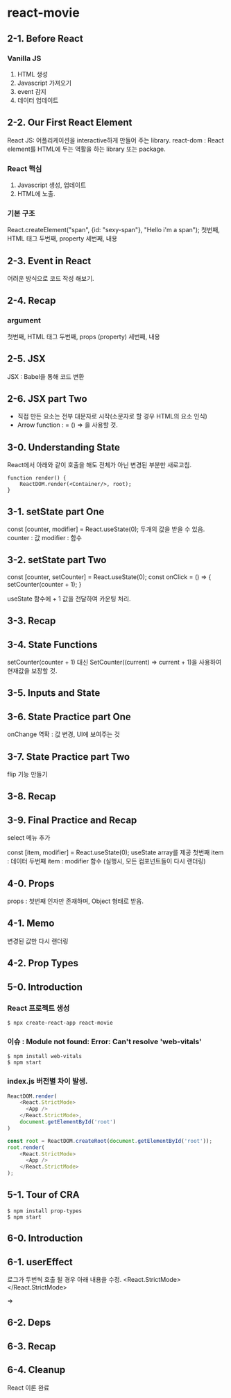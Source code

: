 # react-movie

## 2-1. Before React
### Vanilla JS
1. HTML 생성
2. Javascript 가져오기
3. event 감지
4. 데이터 업데이트

## 2-2. Our First React Element
React JS: 어플리케이션을 interactive하게 만들어 주는 library.
react-dom : React element를 HTML에 두는 역활을 하는 library 또는 package.

### React 핵심
1. Javascript 생성, 업데이트
2. HTML에 노출.

### 기본 구조
React.createElement("span", {id: "sexy-span"}, "Hello i'm a span");
첫번째, HTML 태그
두번째, property
세번째, 내용

## 2-3. Event in React
어려운 방식으로 코드 작성 해보기.

## 2-4. Recap
### argument
첫번째, HTML 태그
두번째, props (property)
세번째, 내용

## 2-5. JSX
JSX : Babel을 통해 코드 변환

## 2-6. JSX part Two
* 직접 만든 요소는 전부 대문자로 시작(소문자로 할 경우 HTML의 요소 인식)
* Arrow function : = () => 을 사용할 것.

## 3-0. Understanding State
React에서 아래와 같이 호출을 해도 전체가 아닌 변경된 부분만 새로고침.
```react
function render() {
    ReactDOM.render(<Container/>, root);
}
```

## 3-1. setState part One
const [counter, modifier] = React.useState(0);
두개의 값을 받을 수 있음.
counter : 값
modifier : 함수

## 3-2. setState part Two
const [counter, setCounter] = React.useState(0);
const onClick = () => {
setCounter(counter + 1);
}

useState 함수에 + 1 값을 전달하여 카운팅 처리.

## 3-3. Recap

## 3-4. State Functions
setCounter(counter + 1) 대신 SetCounter((current) => current +  1)을 사용하여 현재값을 보장할 것.

## 3-5. Inputs and State

## 3-6. State Practice part One
onChange 역확 : 값 변경, UI에 보여주는 것

## 3-7. State Practice part Two
flip 기능 만들기

## 3-8. Recap

## 3-9. Final Practice and Recap
select 메뉴 추가

const [item, modifier] = React.useState(0);
useState array를 제공
첫번째 item : 데이터
두번째 item : modifier 함수 (실행시, 모든 컴포넌트들이 다시 랜더링)

## 4-0. Props
props : 첫번째 인자만 존재하며, Object 형태로 받음.

## 4-1. Memo
변경된 값만 다시 랜더링

## 4-2. Prop Types

## 5-0. Introduction
### React 프로젝트 생성
```
$ npx create-react-app react-movie
```

### 이슈 : Module not found: Error: Can't resolve 'web-vitals'
```
$ npm install web-vitals
$ npm start
```

### index.js 버전별 차이 발생.
```js
ReactDOM.render(
    <React.StrictMode>
      <App />
    </React.StrictMode>,
    document.getElementById('root')
)

const root = ReactDOM.createRoot(document.getElementById('root'));
root.render(
    <React.StrictMode>
      <App />
    </React.StrictMode>
);
```

## 5-1. Tour of CRA
```
$ npm install prop-types
$ npm start
```

## 6-0. Introduction

## 6-1. userEffect
로그가 두번씩 호출 될 경우 아래 내용을 수정.
<React.StrictMode>
<App />
</React.StrictMode>

=>

<App />

## 6-2. Deps

## 6-3. Recap

## 6-4. Cleanup
React 이론 완료
